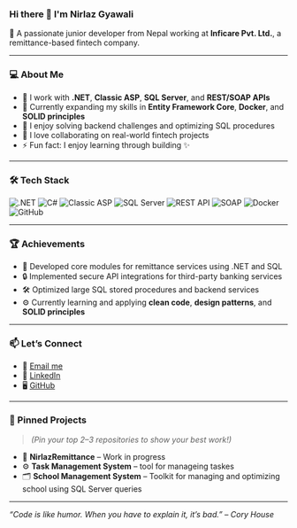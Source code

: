 ### Hi there 👋 I'm Nirlaz Gyawali

🔧 A passionate junior developer from Nepal working at **Inficare Pvt. Ltd.**, a remittance-based fintech company.

---

### 💻 About Me

- 🔭 I work with **.NET**, **Classic ASP**, **SQL Server**, and **REST/SOAP APIs**
- 🌱 Currently expanding my skills in **Entity Framework Core**, **Docker**, and **SOLID principles**
- 🧠 I enjoy solving backend challenges and optimizing SQL procedures
- 👯 I love collaborating on real-world fintech projects
- ⚡ Fun fact: I enjoy learning through building ✨

---

### 🛠️ Tech Stack

![.NET](https://img.shields.io/badge/.NET-512BD4?style=for-the-badge&logo=dotnet&logoColor=white)
![C#](https://img.shields.io/badge/C%23-239120?style=for-the-badge&logo=csharp&logoColor=white)
![Classic ASP](https://img.shields.io/badge/Classic%20ASP-blue?style=for-the-badge)
![SQL Server](https://img.shields.io/badge/SQL_Server-CC2927?style=for-the-badge&logo=microsoftsqlserver&logoColor=white)
![REST API](https://img.shields.io/badge/API-FF6C37?style=for-the-badge)
![SOAP](https://img.shields.io/badge/SOAP-XML-blueviolet?style=for-the-badge)
![Docker](https://img.shields.io/badge/Docker-2496ED?style=for-the-badge&logo=docker&logoColor=white)
![GitHub](https://img.shields.io/badge/GitHub-181717?style=for-the-badge&logo=github&logoColor=white)

---

### 🏆 Achievements

- 🚀 Developed core modules for remittance services using .NET and SQL
- 🔒 Implemented secure API integrations for third-party banking services
- 🛠️ Optimized large SQL stored procedures and backend services
- ⚙️ Currently learning and applying **clean code**, **design patterns**, and **SOLID principles**

---

### 📫 Let’s Connect

- 📧 [Email me](mailto:ngnirlazgyawali611@gmail.com)
- 💼 [LinkedIn](https://www.linkedin.com/in/er-nirlaz-gyawali-b178382ba/)
- 🖥️ [GitHub](https://github.com/Nirlaz)

---

### 📌 Pinned Projects

> _(Pin your top 2–3 repositories to show your best work!)_

- 🧾 **NirlazRemittance** – Work in progress
- ⚙️ **Task Management System** –  tool for manageing taskes
- 🗂️ **School Management System** – Toolkit for managing and optimizing school using SQL Server queries

---

_“Code is like humor. When you have to explain it, it’s bad.” – Cory House_
